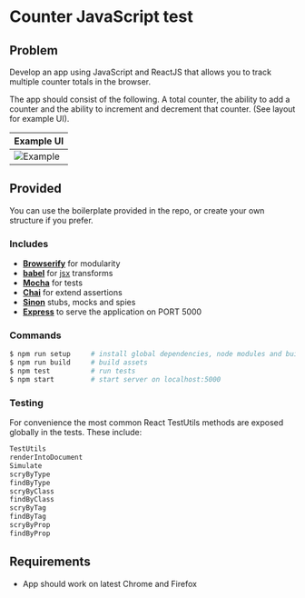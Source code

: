 # Counter JavaScript test

## Problem
  Develop an app using JavaScript and ReactJS that allows you to track multiple counter totals in the browser.

  The app should consist of the following. A total counter, the ability to add a counter and the ability to increment and decrement that counter. (See layout for example UI).

| Example UI            |
|:--------------------- |
|![Example](https://raw.githubusercontent.com/everydayhero/counter-test/master/example_ui.png)|

## Provided
You can use the boilerplate provided in the repo, or create your own structure if you prefer.

### Includes
- **[Browserify](http://browserify.org/)** for modularity
- **[babel](https://babeljs.io/)** for [jsx](http://jsx.github.io/) transforms
- **[Mocha](https://mochajs.org/)** for tests
- **[Chai](http://chaijs.com/)** for extend assertions
- **[Sinon](http://sinonjs.org/)** stubs, mocks and spies
- **[Express](http://expressjs.com/)** to serve the application on PORT 5000

### Commands
```sh
$ npm run setup     # install global dependencies, node modules and build production assets
$ npm run build     # build assets
$ npm test          # run tests
$ npm start         # start server on localhost:5000
```

### Testing
For convenience the most common React TestUtils methods are exposed globally in the tests. These include:
```js
TestUtils
renderIntoDocument
Simulate
scryByType
findByType
scryByClass
findByClass
scryByTag
findByTag
scryByProp
findByProp
```

## Requirements
* App should work on latest Chrome and Firefox
